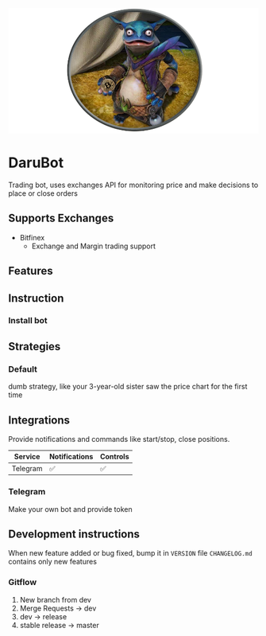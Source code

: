 <p style="display: flex;   align-items: center;  justify-content: center;">
    <a href="https://github.com/leporel/darubot"><img src="./assets/logo.png" width="850" alt="Website link"></a>
</p>

# DaruBot

Trading bot, uses exchanges API for monitoring price and make decisions to place or close orders

## Supports Exchanges

* Bitfinex  
  * Exchange and Margin trading support

## Features

## Instruction

### Install bot

## Strategies

### Default

dumb strategy, like your 3-year-old sister saw the price chart for the first time

## Integrations

Provide notifications and commands like start/stop, close positions.  

| Service          | Notifications     | Controls | 
| - | - | - |
| Telegram       |  ✅      |  ✅  |

### Telegram

Make your own bot and provide token

## Development instructions

When new feature added or bug fixed, bump it in `VERSION` file
`CHANGELOG.md` contains only new features

### Gitflow
1. New branch from dev  
1. Merge Requests -> dev  
1. dev -> release  
1. stable release -> master  

